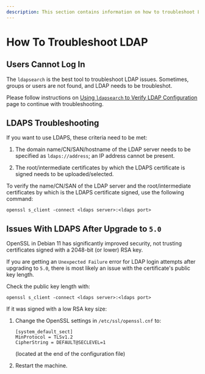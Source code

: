 ```yaml
---
description: This section contains information on how to troubleshoot LDAP-related issues.
---
```


# How To Troubleshoot LDAP

## Users Cannot Log In

The `ldapsearch` is the best tool to troubleshoot LDAP issues. Sometimes, groups
or users are not found, and LDAP needs to be troubleshot.

Please follow instructions on [Using `ldapsearch` to Verify LDAP Configuration](../../../IP_Fabric_Settings/administration/ldap.md#using-ldapsearch-to-verify-ldap-configuration) page to continue with troubleshooting.

## LDAPS Troubleshooting

If you want to use LDAPS, these criteria need to be met:

1. The domain name/CN/SAN/hostname of the LDAP server needs to be specified as
   `ldaps://address`; an IP address cannot be present.

2. The root/intermediate certificates by which the LDAPS certificate is signed
   needs to be uploaded/selected.

To verify the name/CN/SAN of the LDAP server and the root/intermediate
certificates by which is the LDAPS certificate signed, use the following
command:

```shell
openssl s_client -connect <ldaps server>:<ldaps port>
```

## Issues With LDAPS After Upgrade to `5.0`

OpenSSL in Debian 11 has significantly improved security, not trusting
certificates signed with a 2048-bit (or lower) RSA key.

If you are getting an `Unexpected Failure` error for LDAP login attempts after
upgrading to `5.0`, there is most likely an issue with the certificate's public
key length.

Check the public key length with:

```shell
openssl s_client -connect <ldaps server>:<ldaps port>
```

If it was signed with a low RSA key size:

1. Change the OpenSSL settings in `/etc/ssl/openssl.cnf` to:

   ```shell
   [system_default_sect]
   MinProtocol = TLSv1.2
   CipherString = DEFAULT@SECLEVEL=1
   ```

   (located at the end of the configuration file)

2. Restart the machine.
